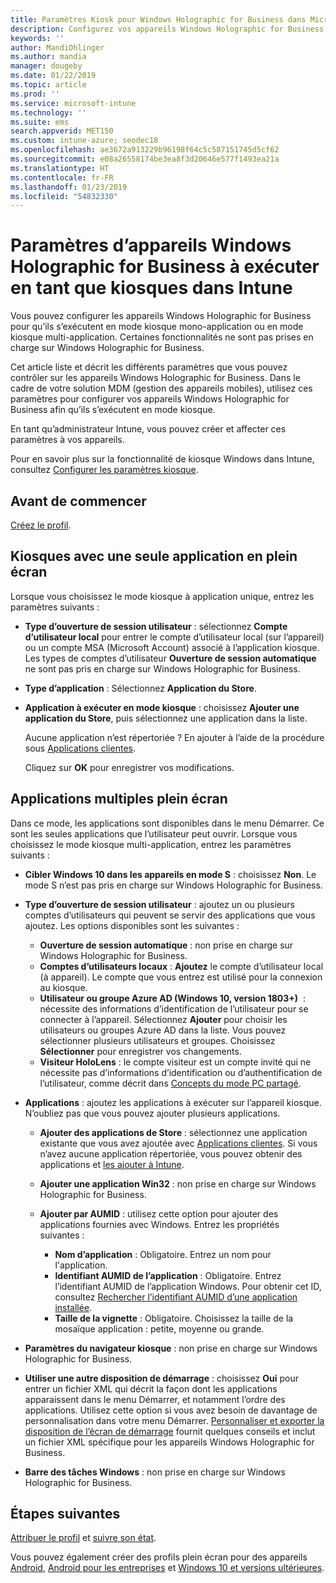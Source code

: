 ```yaml
---
title: Paramètres Kiosk pour Windows Holographic for Business dans Microsoft Intune - Azure | Microsoft Docs
description: Configurez vos appareils Windows Holographic for Business en tant que kiosques monoapplication et multiapplication, personnalisez le menu Démarrer, ajoutez des applications, affichez la barre des tâches et configurez un navigateur web dans Microsoft Intune.
keywords: ''
author: MandiOhlinger
ms.author: mandia
manager: dougeby
ms.date: 01/22/2019
ms.topic: article
ms.prod: ''
ms.service: microsoft-intune
ms.technology: ''
ms.suite: ems
search.appverid: MET150
ms.custom: intune-azure; seodec18
ms.openlocfilehash: ae3672a913229b96198f64c5c587151745d5cf62
ms.sourcegitcommit: e08a26558174be3ea8f3d20646e577f1493ea21a
ms.translationtype: HT
ms.contentlocale: fr-FR
ms.lasthandoff: 01/23/2019
ms.locfileid: "54832330"
---
```

# <a name="windows-holographic-for-business-device-settings-to-run-as-a-kiosk-in-intune"></a>Paramètres d’appareils Windows Holographic for Business à exécuter en tant que kiosques dans Intune

Vous pouvez configurer les appareils Windows Holographic for Business pour qu’ils s’exécutent en mode kiosque mono-application ou en mode kiosque multi-application. Certaines fonctionnalités ne sont pas prises en charge sur Windows Holographic for Business.

Cet article liste et décrit les différents paramètres que vous pouvez contrôler sur les appareils Windows Holographic for Business. Dans le cadre de votre solution MDM (gestion des appareils mobiles), utilisez ces paramètres pour configurer vos appareils Windows Holographic for Business afin qu’ils s’exécutent en mode kiosque.

En tant qu’administrateur Intune, vous pouvez créer et affecter ces paramètres à vos appareils.

Pour en savoir plus sur la fonctionnalité de kiosque Windows dans Intune, consultez [Configurer les paramètres kiosque](kiosk-settings.md).

## <a name="before-you-begin"></a>Avant de commencer

[Créez le profil](kiosk-settings.md#create-the-profile).

## <a name="single-full-screen-app-kiosks"></a>Kiosques avec une seule application en plein écran

Lorsque vous choisissez le mode kiosque à application unique, entrez les paramètres suivants :

- **Type d’ouverture de session utilisateur** : sélectionnez **Compte d’utilisateur local** pour entrer le compte d’utilisateur local (sur l’appareil) ou un compte MSA (Microsoft Account) associé à l’application kiosque. Les types de comptes d’utilisateur **Ouverture de session automatique** ne sont pas pris en charge sur Windows Holographic for Business.

- **Type d’application** : Sélectionnez **Application du Store**.

- **Application à exécuter en mode kiosque** : choisissez **Ajouter une application du Store**, puis sélectionnez une application dans la liste.

    Aucune application n’est répertoriée ? En ajouter à l’aide de la procédure sous [Applications clientes](apps-add.md).

    Cliquez sur **OK** pour enregistrer vos modifications.

## <a name="multi-app-kiosks"></a>Applications multiples plein écran

Dans ce mode, les applications sont disponibles dans le menu Démarrer. Ce sont les seules applications que l’utilisateur peut ouvrir. Lorsque vous choisissez le mode kiosque multi-application, entrez les paramètres suivants :

- **Cibler Windows 10 dans les appareils en mode S** : choisissez **Non**. Le mode S n’est pas pris en charge sur Windows Holographic for Business.

- **Type d’ouverture de session utilisateur** : ajoutez un ou plusieurs comptes d’utilisateurs qui peuvent se servir des applications que vous ajoutez. Les options disponibles sont les suivantes : 

  - **Ouverture de session automatique** : non prise en charge sur Windows Holographic for Business.
  - **Comptes d’utilisateurs locaux** : **Ajoutez** le compte d’utilisateur local (à appareil). Le compte que vous entrez est utilisé pour la connexion au kiosque.
  - **Utilisateur ou groupe Azure AD (Windows 10, version 1803+)**  : nécessite des informations d’identification de l’utilisateur pour se connecter à l’appareil. Sélectionnez **Ajouter** pour choisir les utilisateurs ou groupes Azure AD dans la liste. Vous pouvez sélectionner plusieurs utilisateurs et groupes. Choisissez **Sélectionner** pour enregistrer vos changements.
  - **Visiteur HoloLens** : le compte visiteur est un compte invité qui ne nécessite pas d’informations d’identification ou d’authentification de l’utilisateur, comme décrit dans [Concepts du mode PC partagé](https://docs.microsoft.com/windows/configuration/set-up-shared-or-guest-pc#shared-pc-mode-concepts).

- **Applications** : ajoutez les applications à exécuter sur l’appareil kiosque. N’oubliez pas que vous pouvez ajouter plusieurs applications.

  - **Ajouter des applications de Store** : sélectionnez une application existante que vous avez ajoutée avec [Applications clientes](apps-add.md). Si vous n’avez aucune application répertoriée, vous pouvez obtenir des applications et [les ajouter à Intune](store-apps-windows.md).
  - **Ajouter une application Win32** : non prise en charge sur Windows Holographic for Business.
  - **Ajouter par AUMID** : utilisez cette option pour ajouter des applications fournies avec Windows. Entrez les propriétés suivantes : 

    - **Nom d’application** : Obligatoire. Entrez un nom pour l'application.
    - **Identifiant AUMID de l’application** : Obligatoire. Entrez l’identifiant AUMID de l’application Windows. Pour obtenir cet ID, consultez [Rechercher l’identifiant AUMID d’une application installée](https://docs.microsoft.com/windows-hardware/customize/enterprise/find-the-application-user-model-id-of-an-installed-app).
    - **Taille de la vignette** : Obligatoire. Choisissez la taille de la mosaïque application : petite, moyenne ou grande.

- **Paramètres du navigateur kiosque** : non prise en charge sur Windows Holographic for Business.

- **Utiliser une autre disposition de démarrage** : choisissez **Oui** pour entrer un fichier XML qui décrit la façon dont les applications apparaissent dans le menu Démarrer, et notamment l’ordre des applications. Utilisez cette option si vous avez besoin de davantage de personnalisation dans votre menu Démarrer. [Personnaliser et exporter la disposition de l’écran de démarrage](https://docs.microsoft.com/hololens/hololens-kiosk#start-layout-for-hololens) fournit quelques conseils et inclut un fichier XML spécifique pour les appareils Windows Holographic for Business.

- **Barre des tâches Windows** : non prise en charge sur Windows Holographic for Business.

## <a name="next-steps"></a>Étapes suivantes

[Attribuer le profil](device-profile-assign.md) et [suivre son état](device-profile-monitor.md).

Vous pouvez également créer des profils plein écran pour des appareils [Android](device-restrictions-android.md#kiosk), [Android pour les entreprises](device-restrictions-android-for-work.md#kiosk-settings) et [Windows 10 et versions ultérieures](kiosk-settings-windows.md).